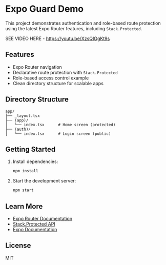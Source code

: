 # Expo Guard Demo

This project demonstrates authentication and role-based route protection using the latest Expo Router features, including `Stack.Protected`.

SEE VIDEO HERE - https://youtu.be/XzsQIOgKt9s

## Features

- Expo Router navigation
- Declarative route protection with `Stack.Protected`
- Role-based access control example
- Clean directory structure for scalable apps

## Directory Structure

```
app/
├── _layout.tsx
├── (app)/
│   └── index.tsx      # Home screen (protected)
├── (auth)/
│   └── index.tsx      # Login screen (public)
```

## Getting Started

1. Install dependencies:
   ```sh
   npm install
   ```
2. Start the development server:
   ```sh
   npm start
   ```

## Learn More

- [Expo Router Documentation](https://expo.github.io/router/docs)
- [Stack.Protected API](https://expo.github.io/router/docs/stack#stackprotected)
- [Expo Documentation](https://docs.expo.dev/)

## License

MIT
